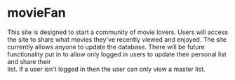 # movieFan

This site is designed to start a community of movie lovers.  Users will access the site to share what movies
they've recently viewed and enjoyed.  The site currently allows anyone to update the database.  There will
be future functionality put in to allow only logged in users to update their personal list and share their  
list.  If a user isn't logged in then the user can only view a master list.
